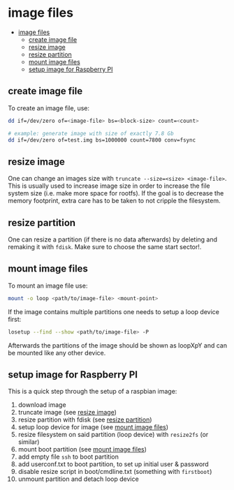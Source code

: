 # image files

- [image files](#image-files)
  - [create image file](#create-image-file)
  - [resize image](#resize-image)
  - [resize partition](#resize-partition)
  - [mount image files](#mount-image-files)
  - [setup image for Raspberry PI](#setup-image-for-raspberry-pi)


## create image file

To create an image file, use:
```bash
dd if=/dev/zero of=<image-file> bs=<block-size> count=<count>

# example: generate image with size of exactly 7.8 Gb
dd if=/dev/zero of=test.img bs=1000000 count=7800 conv=fsync
```


## resize image

One can change an images size with `truncate --size=<size> <image-file>`.
This is usually used to increase image size in order to increase the file system size (i.e. make more space for rootfs).
If the goal is to decrease the memory footprint, extra care has to be taken to not cripple the filesystem.


## resize partition

One can resize a partition (if there is no data afterwards) by deleting and remaking it with `fdisk`. Make sure to choose the same start sector!.


## mount image files

To mount an image file use:
```bash
mount -o loop <path/to/image-file> <mount-point>
```
If the image contains multiple partitions one needs to setup a loop device first:
```bash
losetup --find --show <path/to/image-file> -P
```
Afterwards the partitions of the image should be shown as loopXpY and can be mounted like any other device.

## setup image for Raspberry PI

This is a quick step through the setup of a raspbian image:

1. download image
1. truncate image (see [resize image](#resize-image))
1. resize partition with fdisk (see [resize partition](#resize-partition))
1. setup loop device for image (see [mount image files](#mount-image-files))
1. resize filesystem on said partition (loop device) with `resize2fs` (or similar)
1. mount boot partition (see [mount image files](#mount-image-files))
1. add empty file `ssh` to boot partition
1. add userconf.txt to boot partition, to set up initial user & password
1. disable resize script in boot/cmdline.txt (something with `firstboot`)
1. unmount partition and detach loop device
